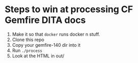 # Steps to win at processing CF Gemfire DITA docs

1. Make it so that `docker` runs docker n stuff.
1. Clone this repo
1. Copy your gemfire-140 dir into it
1. Run `./process`
1. Look at the HTML in out/
